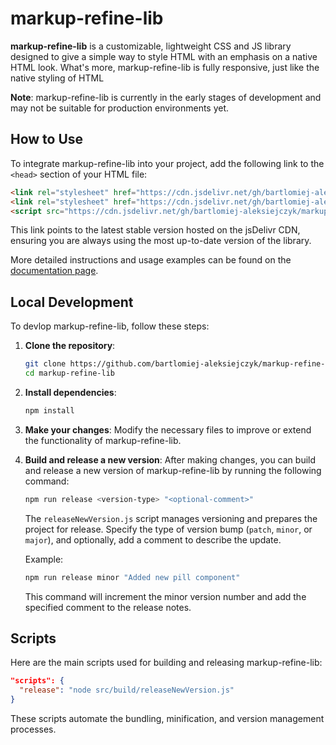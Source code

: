# markup-refine-lib

**markup-refine-lib** is a customizable, lightweight CSS and JS library designed to give a simple way to style HTML with an emphasis on a native HTML look. What's more, markup-refine-lib is fully responsive, just like the native styling of HTML

**Note**: markup-refine-lib is currently in the early stages of development and may not be suitable for production environments yet.

## How to Use

To integrate markup-refine-lib into your project, add the following link to the `<head>` section of your HTML file:

```html
<link rel="stylesheet" href="https://cdn.jsdelivr.net/gh/bartlomiej-aleksiejczyk/markup-refine-lib@0.4.1/dist/markup-refine-lib.min.css" />
<link rel="stylesheet" href="https://cdn.jsdelivr.net/gh/bartlomiej-aleksiejczyk/markup-refine-lib@0.4.1/dist/webComponents.css" />
<script src="https://cdn.jsdelivr.net/gh/bartlomiej-aleksiejczyk/markup-refine-lib@0.4.1/dist/webComponents.js"></script>
```

This link points to the latest stable version hosted on the jsDelivr CDN, ensuring you are always using the most up-to-date version of the library.

More detailed instructions and usage examples can be found on the [documentation page](https://bartlomiej-aleksiejczyk.github.io/markup-refine-lib/).

## Local Development

To devlop markup-refine-lib, follow these steps:

1. **Clone the repository**:

   ```bash
   git clone https://github.com/bartlomiej-aleksiejczyk/markup-refine-lib.git
   cd markup-refine-lib
   ```

2. **Install dependencies**:

   ```bash
   npm install
   ```

3. **Make your changes**: Modify the necessary files to improve or extend the functionality of markup-refine-lib.

4. **Build and release a new version**: After making changes, you can build and release a new version of markup-refine-lib by running the following command:

   ```bash
   npm run release <version-type> "<optional-comment>"
   ```

   The `releaseNewVersion.js` script manages versioning and prepares the project for release. Specify the type of version bump (`patch`, `minor`, or `major`), and optionally, add a comment to describe the update.

   Example:

   ```bash
   npm run release minor "Added new pill component"
   ```

   This command will increment the minor version number and add the specified comment to the release notes.

## Scripts

Here are the main scripts used for building and releasing markup-refine-lib:

```json
"scripts": {
  "release": "node src/build/releaseNewVersion.js"
}
```

These scripts automate the bundling, minification, and version management processes.
